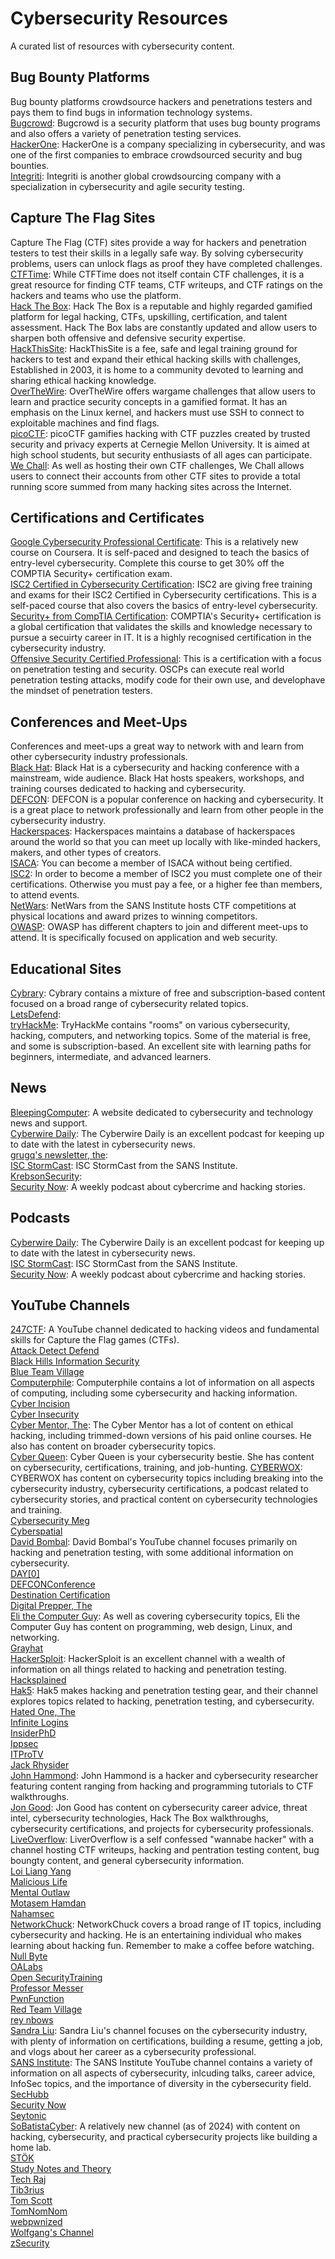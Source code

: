# Cybersecurity Resources  
A curated list of resources with cybersecurity content.  

## Bug Bounty Platforms  
Bug bounty platforms crowdsource hackers and penetrations testers and pays them to find bugs in information technology systems.  
[Bugcrowd](https://bugcrowd.com): Bugcrowd is a security platform that uses bug bounty programs and also offers a variety of penetration testing services.  
[HackerOne](https://hackerone.com): HackerOne is a company specializing in cybersecurity, and was one of the first companies to embrace crowdsourced security and bug bounties.  
[Integriti](https://intigriti.com): Integriti is another global crowdsourcing company with a specialization in cybersecurity and agile security testing.  

## Capture The Flag Sites  
Capture The Flag (CTF) sites provide a way for hackers and penetration testers to test their skills in a legally safe way. By solving cybersecurity problems, users can unlock flags as proof they have completed challenges.  
[CTFTime](https://ctftime.org): While CTFTime does not itself contain CTF challenges, it is a great resource for finding CTF teams, CTF writeups, and CTF ratings on the hackers and teams who use the platform.  
[Hack The Box](https://hackthebox.com): Hack The Box is a reputable and highly regarded gamified platform for legal hacking, CTFs, upskilling, certification, and talent assessment. Hack The Box labs are constantly updated and allow users to sharpen both offensive and defensive security expertise.   
[HackThisSite](https://hackthissite.org): HackThisSite is a fee, safe and legal training ground for hackers to test and expand their ethical hacking skills with challenges, Established in 2003, it is home to a community devoted to learning and sharing ethical hacking knowledge.  
[OverTheWire](https://overthewire.org/wargames/): OverTheWire offers wargame challenges that allow users to learn and practice security concepts in a gamified format. It has an emphasis on the Linux kernel, and hackers must use SSH to connect to exploitable machines and find flags.  
[picoCTF](https://picoctf.org): picoCTF gamifies hacking with CTF puzzles created by trusted security and privacy experts at Cernegie Mellon University. It is aimed at high school students, but security enthusiasts of all ages can participate.  
[We Chall](https://wechall.net): As well as hosting their own CTF challenges, We Chall allows users to connect their accounts from other CTF sites to provide a total running score summed from many hacking sites across the Internet.  

## Certifications and Certificates
[Google Cybersecurity Professional Certificate](https://www.coursera.org/professional-certificates/google-cybersecurity): This is a relatively new course on Coursera. It is self-paced and designed to teach the basics of entry-level cybersecurity. Complete this course to get 30% off the COMPTIA Security+ certification exam.  
[ISC2 Certified in Cybersecurity Certification](https://www.isc2.org/Certifications/CC): ISC2 are giving free training and exams for their ISC2 Certified in Cybersecurity certifications. This is a self-paced course that also covers the basics of entry-level cybersecurity.  
[Security+ from CompTIA Certification](https://www.comptia.org/certifications/security): COMPTIA's Security+ certification is a global certification that validates the skills and knowledge necessary to pursue a secuirty career in IT. It is a highly recognised certification in the cybersecurity industry.  
[Offensive Security Certified Professional](https://learn.offsec.com/cybersecurity-certification-paths): This is a certification with a focus on penetration testing and security. OSCPs can execute real world penetration testing attacks, modify code for their own use, and develophave the mindset of penetration testers.  

## Conferences and Meet-Ups  
Conferences and meet-ups a great way to network with and learn from other cybersecurity industry professionals.  
[Black Hat](https://www.blackhat.com/): Black Hat is a cybersecurity and hacking conference with a mainstream, wide audience. Black Hat hosts speakers, workshops, and training courses dedicated to hacking and cybersecurity.  
[DEFCON](https://defcon.org/): DEFCON is a popular conference on hacking and cybersecurity. It is a great place to network professionally and learn from other people in the cybersecurity industry.  
[Hackerspaces](https://hackerspaces.org/): Hackerspaces maintains a database of hackerspaces around the world so that you can meet up locally with like-minded hackers, makers, and other types of creators.  
[ISACA](https://www.isaca.org/): You can become a member of ISACA without being certified.  
[ISC2](https://www.isc2.org/): In order to become a member of ISC2 you must complete one of their certifications. Otherwise you must pay a fee, or a higher fee than members, to attend events.  
[NetWars](https://www.sans.org/cyber-ranges/#upcoming-cyber-ranges): NetWars from the SANS Institute hosts CTF competitions at physical locations and award prizes to winning competitors.  
[OWASP](https://owasp.org/): OWASP has different chapters to join and different meet-ups to attend. It is specifically focused on application and web security.  

## Educational Sites  
[Cybrary](https://cybrary.it/): Cybrary contains a mixture of free and subscription-based content focused on a broad range of cybersecurity related topics.  
[LetsDefend](https://letsdefend.io/):  
[tryHackMe](https://tryhackme.com): TryHackMe contains "rooms" on various cybersecurity, hacking, computers, and networking topics. Some of the material is free, and some is subscription-based. An excellent site with learning paths for beginners, intermediate, and advanced learners.  

## News  
[BleepingComputer](https://www.bleepingcomputer.com/): A website dedicated to cybersecurity and technology news and support.  
[Cyberwire Daily](https://open.spotify.com/show/0CnYnxrAcfRjh0YSQINAwe): The Cyberwire Daily is an excellent podcast for keeping up to date with the latest in cybersecurity news.  
[grugq's newsletter, the](https://buttondown.email/grugq):  
[ISC StormCast](https://isc.sans.edu/podcast.html): ISC StormCast from the SANS Institute.  
[KrebsonSecurity](https://krebsonsecurity.com/):  
[Security Now](https://open.spotify.com/show/7vAbYigR3zs8GYJP3EoVWw): A weekly podcast about cybercrime and hacking stories.  

## Podcasts  
[Cyberwire Daily](https://open.spotify.com/show/0CnYnxrAcfRjh0YSQINAwe): The Cyberwire Daily is an excellent podcast for keeping up to date with the latest in cybersecurity news.  
[ISC StormCast](https://isc.sans.edu/podcast.html): ISC StormCast from the SANS Institute.  
[Security Now](https://open.spotify.com/show/7vAbYigR3zs8GYJP3EoVWw): A weekly podcast about cybercrime and hacking stories.  

## YouTube Channels  
[247CTF](https://www.youtube.com/channel/UCtGLeKomT06x3xZ2SZp2l9Q): A YouTube channel dedicated to hacking videos and fundamental skills for Capture the Flag games (CTFs).  
[Attack Detect Defend](https://www.youtube.com/channel/UCywP24ly6h6NTusX88TQKTQ)  
[Black Hills Information Security](https://www.youtube.com/channel/UCJ2U9Dq9NckqHMbcUupgF0A)  
[Blue Team Village](https://www.youtube.com/channel/UCk4dddMFiso_hgt0ViSPNpQ)  
[Computerphile](https://www.youtube.com/channel/UC9-y-6csu5WGm29I7JiwpnA): Computerphile contains a lot of information on all aspects of computing, including some cybersecurity and hacking information.  
[Cyber Incision](https://www.youtube.com/channel/UCeJRBYVsg9jvNbYOh0Tiutg)  
[Cyber Insecurity](https://www.youtube.com/channel/UCL4JGzitDkX5TOwzs9A02Kg)  
[Cyber Mentor, The](https://www.youtube.com/channel/UC0ArlFuFYMpEewyRBzdLHiw): The Cyber Mentor has a lot of content on ethical hacking, including trimmed-down versions of his paid online courses. He also has content on broader cybersecurity topics.  
[Cyber Queen](https://www.youtube.com/channel/UCGnOqR-W-L5X-t3btdTTj1Q): Cyber Queen is your cybersecurity bestie. She has content on cybersecurity, certifications, training, and job-hunting.
[CYBERWOX](https://www.youtube.com/channel/UCY-UlEymdA23eo09U9a0FLA): CYBERWOX has content on cybersecurity topics including breaking into the cybersecurity industry, cybersecurity certifications, a podcast related to cybersecurity stories, and practical content on cybersecurity technologies and training.  
[Cybersecurity Meg](https://www.youtube.com/channel/UCQiE6iIQr9bNSFaYcFgFYGw)  
[Cyberspatial](https://www.youtube.com/channel/UC9EX_PSbngZP8pkPWSUpPzw)  
[David Bombal](https://www.youtube.com/channel/UCP7WmQ_U4GB3K51Od9QvM0w): David Bombal's YouTube channel focuses primarily on hacking and penetration testing, with some additional information on cybersecurity.  
[DAY\[0\]](https://www.youtube.com/channel/UCXFC76FDHZRVes6_lZqwLBA)  
[DEFCONConference](https://www.youtube.com/channel/UC6Om9kAkl32dWlDSNlDS9Iw)  
[Destination Certification](https://www.youtube.com/channel/UCXk6whiDrWq42y9Tdv1MEhg)  
[Digital Prepper, The](https://www.youtube.com/channel/UCFpToiXK6Z72YU7JFBzC-nQ)  
[Eli the Computer Guy](https://www.youtube.com/channel/UCD4EOyXKjfDUhCI6jlOZZYQ): As well as covering cybersecurity topics, Eli the Computer Guy has content on programming, web design, Linux, and networking.  
[Grayhat](https://www.youtube.com/channel/UClr7sTa2E8tTASKKsPhX1CA)  
[HackerSploit](https://www.youtube.com/channel/UC0ZTPkdxlAKf-V33tqXwi3Q): HackerSploit is an excellent channel with a wealth of information on all things related to hacking and penetration testing.  
[Hacksplained](https://www.youtube.com/channel/UCyv6ItVqQPnlFFi2zLxlzXA)  
[Hak5](https://www.youtube.com/channel/UC3s0BtrBJpwNDaflRSoiieQ): Hak5 makes hacking and penetration testing gear, and their channel explores topics related to hacking, penetration testing, and cybersecurity.  
[Hated One, The](https://www.youtube.com/channel/UCjr2bPAyPV7t35MvcgT3W8Q)  
[Infinite Logins](https://www.youtube.com/channel/UC_nKukFaGysjMzqMVHEIgxQ)  
[InsiderPhD](https://www.youtube.com/channel/UCPiN9NPjIer8Do9gUFxKv7A)  
[Ippsec](https://www.youtube.com/channel/UCa6eh7gCkpPo5XXUDfygQQA)  
[ITProTV](https://www.youtube.com/channel/UC-8Ba047kFinfgp3sO53qcA)  
[Jack Rhysider](https://www.youtube.com/channel/UCMIqrmh2lMdzhlCPK5ahsAg)  
[John Hammond](https://www.youtube.com/channel/UCVeW9qkBjo3zosnqUbG7CFw): John Hammond is a hacker and cybersecurity researcher featuring content ranging from hacking and programming tutorials to CTF walkthroughs.  
[Jon Good](https://www.youtube.com/channel/UCbbBt23LHt4WhjiWh67NJ3w): Jon Good has content on cybersecurity career advice, threat intel, cybersecurity technologies, Hack The Box walkthroughs, cybersecurity certifications, and projects for cybersecurity professionals.  
[LiveOverflow](https://www.youtube.com/channel/UClcE-kVhqyiHCcjYwcpfj9w): LiverOverflow is a self confessed "wannabe hacker" with a channel hosting CTF writeups, hacking and pentration testing content, bug boungty content, and general cybersecurity information.  
[Loi Liang Yang](https://www.youtube.com/channel/UC1szFCBUWXY3ESff8dJjjzw)  
[Malicious Life](https://www.youtube.com/channel/UCa29xbS4EsCqHDDkQL7jKBA)  
[Mental Outlaw](https://www.youtube.com/channel/UC7YOGHUfC1Tb6E4pudI9STA)  
[Motasem Hamdan](https://www.youtube.com/channel/UCNSdU_1ehXtGclimTVckHmQ)  
[Nahamsec](https://www.youtube.com/channel/UCCZDt7MuC3Hzs6IH4xODLBw)  
[NetworkChuck](https://www.youtube.com/channel/UCgTNupxATBfWmfehv21ym-g): NetworkChuck covers a broad range of IT topics, including cybersecurity and hacking. He is an entertaining individual who makes learning about hacking fun. Remember to make a coffee before watching.   
[Null Byte](https://www.youtube.com/channel/UCgTNupxATBfWmfehv21ym-g)  
[OALabs](https://www.youtube.com/channel/UC--DwaiMV-jtO-6EvmKOnqg)  
[Open SecurityTraining](https://www.youtube.com/channel/UCthV50MozQIfawL9a_g5rdg)  
[Professor Messer](https://www.youtube.com/channel/UCkefXKtInZ9PLsoGRtml2FQ)  
[PwnFunction](https://www.youtube.com/channel/UCW6MNdOsqv2E9AjQkv9we7A)  
[Red Team Village](https://www.youtube.com/channel/UC8nq3PX9coMiqgKH6fw-VCQ)  
[rey nbows](https://www.youtube.com/channel/UCjK6fF5NCErndCLcBBm1mOA)  
[Sandra Liu](https://www.youtube.com/channel/UC5qEPWtHLFRIjhW_3xd5g2A): Sandra Liu's channel focuses on the cybersecurity industry, with plenty of information on certifications, building a resume, getting a job, and vlogs about her career as a cybersecurity professional.  
[SANS Institute](https://www.youtube.com/channel/UC2uPNhGken-ogEpJDi4ly6w): The SANS Institute YouTube channel contains a variety of information on all aspects of cybersecurity, inlcuding talks, career advice, InfoSec topics, and the importance of diversity in the cybersecurity field.  
[SecHubb](https://www.youtube.com/channel/UC3GAQgCfYbqbfKuZm9JZPCw)  
[Security Now](https://www.youtube.com/channel/UCNbqa_9xihC8yaV2o6dlsUg)  
[Seytonic](https://www.youtube.com/channel/UCW6xlqxSY3gGur4PkGPEUeA)  
[SoBatistaCyber](https://www.youtube.com/channel/UCFWARi7HFbPKgO0Q6fShDCQ): A relatively new channel (as of 2024) with content on hacking, cybersecurity, and practical cybersecurity projects like building a home lab.  
[STÖK](https://www.youtube.com/channel/UCQN2DsjnYH60SFBIA6IkNwg)  
[Study Notes and Theory](https://www.youtube.com/channel/UC-nyf1fw_nq8eHP8md1g-TA)  
[Tech Raj](https://www.youtube.com/channel/UCY7t-zBYtdj6ZgiRpi3WIYg)  
[Tib3rius](https://www.youtube.com/channel/UCs6dtu4e0JL-N4hVszsFpBw)  
[Tom Scott](https://www.youtube.com/channel/UCBa659QWEk1AI4Tg--mrJ2A)  
[TomNomNom](https://www.youtube.com/channel/UCyBZ1F8ZCJVKSIJPrLINFyA)  
[webpwnized](https://www.youtube.com/channel/UCPeJcqbi8v46Adk59plaaXg)  
[Wolfgang's Channel](https://www.youtube.com/channel/UCsnGwSIHyoYN0kiINAGUKxg)  
[zSecurity](https://www.youtube.com/channel/UCVPjtOVcnKaSRI8IO3KSetA)  
